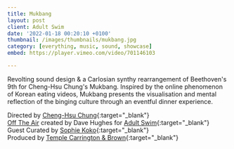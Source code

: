```yaml
---
title: Mukbang
layout: post
client: Adult Swim
date: '2022-01-18 00:20:10 +0100'
thumbnail: /images/thumbnails/mukbang.jpg
category: [everything, music, sound, showcase]
embed: https://player.vimeo.com/video/701146103

---
```


Revolting sound design & a Carlosian synthy rearrangement of Beethoven's 9th for Cheng-Hsu Chung's Mukbang. Inspired by the online phenomenon of Korean eating videos, Mukbang presents the visualisation and mental reflection of the binging culture through an eventful dinner experience.


Directed by [Cheng-Hsu Chung](https://www.chenghsuchung.com/mukbang){:target="_blank"}<br>
[Off The Air](https://meowwolf.com/) created by Dave Hughes for
[Adult Swim](https://www.adultswim.com/){:target="_blank"}<br>
Guest Curated by [Sophie Koko](https://sophiekokogate.com/){:target="_blank"}<br>
Produced by [Temple Carrington & Brown](https://www.templecarringtonbrown.com/){:target="_blank"}<br>